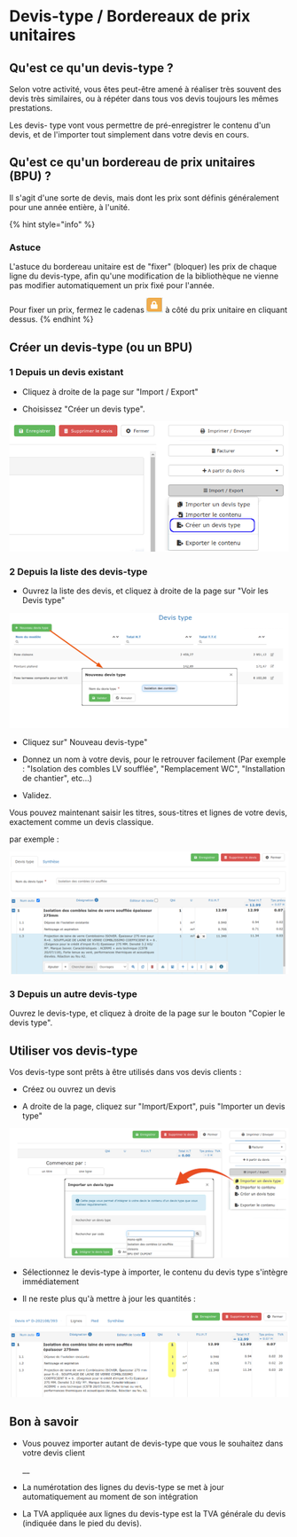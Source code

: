 # Devis-type / Bordereaux de prix unitaires

## Qu'est ce qu'un devis-type ?

Selon votre activité, vous êtes peut-être amené à réaliser très souvent des devis très similaires, ou à répéter dans tous vos devis toujours les mêmes prestations.

Les devis- type vont vous permettre de pré-enregistrer le contenu d'un devis, et de l'importer tout simplement dans votre devis en cours.



## Qu'est ce qu'un bordereau de prix unitaires \(BPU\) ?

Il s'agit d'une sorte de devis, mais dont les prix sont définis généralement pour une année entière, à l'unité.

{% hint style="info" %}
### Astuce

L'astuce du bordereau unitaire est de "fixer" \(bloquer\) les prix de chaque ligne du devis-type, afin qu'une modification de la bibliothèque ne vienne pas modifier automatiquement un prix fixé pour l'année.

Pour fixer un prix, fermez le cadenas ![](../../.gitbook/assets/screenshot-40-.png) à côté du prix unitaire en cliquant dessus.
{% endhint %}



## Créer un devis-type \(ou un BPU\)



### 1 Depuis un devis existant

* Cliquez à droite de la page sur "Import / Export"

* Choisissez "Créer un devis type".

![](../../.gitbook/assets/screenshot-113-.png)



### 2 Depuis la liste des devis-type

* Ouvrez la liste des devis, et cliquez à droite de la page sur "Voir les Devis type"

![](../../.gitbook/assets/screenshot-114c-.png)

* Cliquez sur" Nouveau devis-type"

* Donnez un nom à votre devis, pour le retrouver facilement \(Par exemple : "Isolation des combles LV soufflée", "Remplacement WC", "Installation de chantier", etc...\)

* Validez.

Vous pouvez maintenant saisir les titres, sous-titres et lignes de votre devis, exactement comme un devis classique.

par exemple :

![](../../.gitbook/assets/screenshot-114d-.png)



###  3 Depuis un autre devis-type

Ouvrez le devis-type, et cliquez à droite de la page sur le bouton "Copier le devis type".



## Utiliser vos devis-type

Vos devis-type sont prêts à être utilisés dans vos devis clients :

* Créez ou ouvrez un devis

* A droite de la page, cliquez sur "Import/Export", puis "Importer un devis type"

![](../../.gitbook/assets/screenshot-114h-.png)

* Sélectionnez le devis-type à importer, le contenu du devis type s'intègre immédiatement

* Il ne reste plus qu'à mettre à jour les quantités :

![](../../.gitbook/assets/screenshot-115a-.png)



## Bon à savoir

* Vous pouvez importer autant de devis-type que vous le souhaitez dans votre devis client

  \_\_

* La numérotation des lignes du devis-type se met à jour automatiquement au moment de son intégration

* La TVA appliquée aux lignes du devis-type est la TVA générale du devis \(indiquée dans le pied du devis\).

